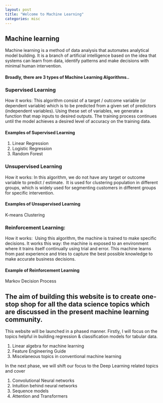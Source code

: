 ```yaml
---
layout: post
title: "Welcome to Machine Learning"
categories: misc
---
```

## Machine learning

Machine learning is a method of data analysis that automates analytical model building. It is a branch of artificial intelligence based on the idea that systems can learn from data, identify patterns and make decisions with minimal human intervention. 

#### Broadly, there are 3 types of Machine Learning Algorithms..
### Supervised Learning
How it works: This algorithm consist of a target / outcome variable (or dependent variable) which is to be predicted from a given set of predictors (independent variables). Using these set of variables, we generate a function that map inputs to desired outputs. The training process continues until the model achieves a desired level of accuracy on the training data. 
#### Examples of Supervised Learning 
1. Linear Regression
2. Logistic Regression 
3. Random Forest

### Unsupervised Learning
How it works: In this algorithm, we do not have any target or outcome variable to predict / estimate.  It is used for clustering population in different groups, which is widely used for segmenting customers in different groups for specific intervention. 
#### Examples of Unsupervised Learning 
K-means Clustering
 
### Reinforcement Learning:
How it works:  Using this algorithm, the machine is trained to make specific decisions. It works this way: the machine is exposed to an environment where it trains itself continually using trial and error. This machine learns from past experience and tries to capture the best possible knowledge to make accurate business decisions. 
#### Example of Reinforcement Learning
Markov Decision Process


## The aim of building this website is to create one-stop shop for all the data science topics which are discussed in the present machine learning community.

This website will be launched in a phased manner. Firstly, I will focus on the topics helpful in building regression & classification models for tabular data.
1. Linear algebra for machine learning
2. Feature Engineering Guide
3. Miscelaneous topics in conventional machine learning

In the next phase, we will shift our focus to the Deep Learning related topics and cover 
1. Convolutional Neural networks
2. Intuition behind neural networks
3. Sequence models
4. Attention and Transformers
